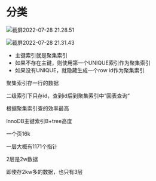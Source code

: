 # 分类

![截屏2022-07-28 21.28.51](https://xingqiu-tuchuang-1256524210.cos.ap-shanghai.myqcloud.com/3978/%E6%88%AA%E5%B1%8F2022-07-28%2021.28.51.png)



![截屏2022-07-28 21.31.43](https://xingqiu-tuchuang-1256524210.cos.ap-shanghai.myqcloud.com/3978/%E6%88%AA%E5%B1%8F2022-07-28%2021.31.43.png)

- 主键索引就是聚集索引
- 如果不存在主键，则使用第一个UNIQUE索引作为聚集索引
- 如果没有UNIQUE，就隐藏生成一个row id作为聚集索引



聚集索引存一行的数据

二级索引下只存id，查到id后到聚集索引中”回表查询“



根据聚集索引查的效率最高



InnoDB主键索引B+tree高度

一个页16k

一层大概有1171个指针

2层是2w数据

即使存2kw多的数据，也只有3层

